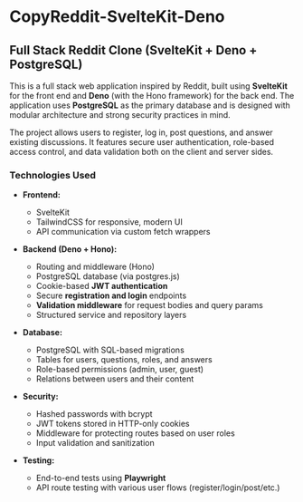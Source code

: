 # CopyReddit-SvelteKit-Deno
## Full Stack Reddit Clone (SvelteKit + Deno + PostgreSQL)

This is a full stack web application inspired by Reddit, built using **SvelteKit** for the front end and **Deno** (with the Hono framework) for the back end. The application uses **PostgreSQL** as the primary database and is designed with modular architecture and strong security practices in mind.

The project allows users to register, log in, post questions, and answer existing discussions. It features secure user authentication, role-based access control, and data validation both on the client and server sides.

### Technologies Used

- **Frontend:**  
  - SvelteKit  
  - TailwindCSS for responsive, modern UI  
  - API communication via custom fetch wrappers

- **Backend (Deno + Hono):**  
  - Routing and middleware (Hono)  
  - PostgreSQL database (via postgres.js)  
  - Cookie-based **JWT authentication**  
  - Secure **registration and login** endpoints  
  - **Validation middleware** for request bodies and query params  
  - Structured service and repository layers

- **Database:**  
  - PostgreSQL with SQL-based migrations  
  - Tables for users, questions, roles, and answers  
  - Role-based permissions (admin, user, guest)  
  - Relations between users and their content

- **Security:**  
  - Hashed passwords with bcrypt  
  - JWT tokens stored in HTTP-only cookies  
  - Middleware for protecting routes based on user roles  
  - Input validation and sanitization

- **Testing:**  
  - End-to-end tests using **Playwright**  
  - API route testing with various user flows (register/login/post/etc.)
